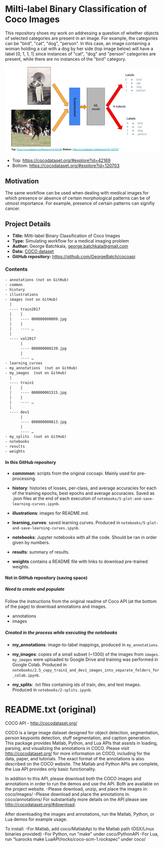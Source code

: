 # Milti-label Binary Classification of Coco Images

This repository shoes my work on addressing a question of whether objects of selected categories are present in an image. For example, the categories can be "bird", "cat", "dog", "person". In this case, an image containing a woman holding a cat with a dog by her side (top image below) will have a label [0, 1, 1, 1] since instances of "cat", "dog" and "person" categories are present, while there are no instances of the "bird" category.

![Input Output Example](https://github.com/GeorgeBatch/cocoapi/blob/multilabel-classsification/illustrations/input-output-example.png)

* Top: https://cocodataset.org/#explore?id=42169
* Bottom: https://cocodataset.org/#explore?id=120703

## Motivation

The same workflow can be used when dealing with medical images for which presence or absence of certain morphological patterns can be of utmost importance. For example, presence of certain patterns can signifiy cancer.

## Project Details

- **Title:** Milti-label Binary Classification of Coco Images
- **Type:** Simulating workflow for a medical imaging problem
- **Author:** George Batchkala, george.batchkala@gmail.com
- **Data:** [COCO dataset](http://cocodataset.org/)
- **GitHub repository:** https://github.com/GeorgeBatch/cocoapi


### Contents

```
- annotations (not on GitHub)
- common
- history
- illustrations
- images (not on GitHub)
  |
  ---- train2017
  |    |
  |    ---- 000000000009.jpg
  |    |
  |    ---- …
  |
  ---- val2017
       |
       ---- 000000000139.jpg
       |
       ---- …
- learning_curves
- my_annotations  (not on GitHub)
- my_images  (not on GitHub)
  |
  ---- train1
  |    |
  |    ---- 000000001515.jpg
  |    |
  |    ---- …
  |
  ---- dev1
       |
       ---- 000000000813.jpg
       |
       ---- …
- my_splits  (not on GitHub)
- notebooks
- results
- weights
```

#### In this GitHub repository

* **commmon**: scripts from the original cocoapi. Mainly used for pre-processing.

* **history**: histories of losses, per-class, and average accuracies for each of the training epochs, best epochs and average accuracies. Saved as .json files at the end of each execution of `notebooks/5-plot-and-save-learning-curves.ipynb`.

* **illustrations**: images for README.md.

* **learning_curves**: saved learning curves. Produced in `notebooks/5-plot-and-save-learning-curves.ipynb`.

* **notebooks**: Jupyter notebooks with all the code. Should be ran in order given by numbers.

* **results**: summary of results.

* **weights** contains a README file with links to download pre-trained weights.


#### Not in GitHub repository (saving space)

##### Need to create and populate

Follow the instructions from the original readme of Coco API (at the bottom of the page) to download annotations and images.

* annotations
* images

##### Created in the process while executing the notebooks

* **my_annotations**: image-to-label mappings, produced in `my_annotations`.

* **my_images**: copies of a small subset (~1300) of the images from `images`. `my_images` were uploaded to Google Drive and training was performed in Google Colab. Produced in `notebooks/2.5_copy_train1_and_dev1_images_into_separate_folders_for_colab.ipynb`.

* **my_splits**: .txt files containing ids of train, dev, and test images. Produced in `notebooks/2-splits.ipynb`.


# README.txt (original)

COCO API - http://cocodataset.org/

COCO is a large image dataset designed for object detection, segmentation, person keypoints detection, stuff segmentation, and caption generation. This package provides Matlab, Python, and Lua APIs that assists in loading, parsing, and visualizing the annotations in COCO. Please visit http://cocodataset.org/ for more information on COCO, including for the data, paper, and tutorials. The exact format of the annotations is also described on the COCO website. The Matlab and Python APIs are complete, the Lua API provides only basic functionality.

In addition to this API, please download both the COCO images and annotations in order to run the demos and use the API. Both are available on the project website.
-Please download, unzip, and place the images in: coco/images/
-Please download and place the annotations in: coco/annotations/
For substantially more details on the API please see http://cocodataset.org/#download.

After downloading the images and annotations, run the Matlab, Python, or Lua demos for example usage.

To install:
-For Matlab, add coco/MatlabApi to the Matlab path (OSX/Linux binaries provided)
-For Python, run "make" under coco/PythonAPI
-For Lua, run “luarocks make LuaAPI/rocks/coco-scm-1.rockspec” under coco/
